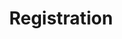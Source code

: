 ---
title: Registration
price: R85 000
limit: 1
logo: diamond.png
large-logo: diamond-large.png
logo_size: 100

#benefits
delegateDB: yes
passes: 1

exclusive:
    - Exclusive logo branding on registration counters
    - Exclusive logo branding on lanyards
    - Exclusive logo branding on name badges
    - 15% discount on the Bronze package if would like to add the bronze stand

sold_out: no
order: 60
---